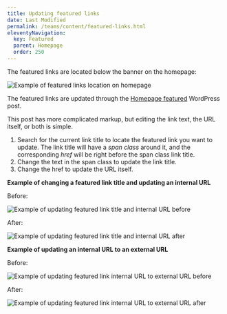```yaml
---
title: Updating featured links
date: Last Modified 
permalink: /teams/content/featured-links.html
eleventyNavigation:
  key: Featured
  parent: Homepage
  order: 250
---
```


The featured links are located below the banner on the homepage:

![Example of featured links location on homepage](https://cagov.github.io/covid19.ca.gov-site-eng-playbook/content/images/homepage-featured-links.jpg)

The featured links are updated through the [Homepage featured](https://as-go-covid19-d-001.azurewebsites.net/wp-admin/post.php?post=10787&action=edit) WordPress post.

This post has more complicated markup, but editing the link text, the URL itself, or both is simple.

1. Search for the current link title to locate the featured link you want to update. The link title will have a _span class_ around it, and the corresponding _href_ will be right before the span class link title.
2. Change the text in the span class to update the link title.
3. Change the href to update the URL itself.

**Example of changing a featured link title and updating an internal URL**

Before: 

![Example of updating featured link title and internal URL before](https://cagov.github.io/covid19.ca.gov-site-eng-playbook/content/images/example-updating-featured-link-before.jpg)

After: 

![Example of updating featured link title and internal URL after](https://cagov.github.io/covid19.ca.gov-site-eng-playbook/content/images/example-updating-featured-link-after.jpg)

**Example of updating an internal URL to an external URL**

Before:

![Example of updating featured link internal URL to external URL before](https://cagov.github.io/covid19.ca.gov-site-eng-playbook/content/images/example-changing-to-external-link-before.jpg)

After:

![Example of updating featured link internal URL to external URL after](https://cagov.github.io/covid19.ca.gov-site-eng-playbook/content/images/example-changing-to-external-link-after.jpg)


